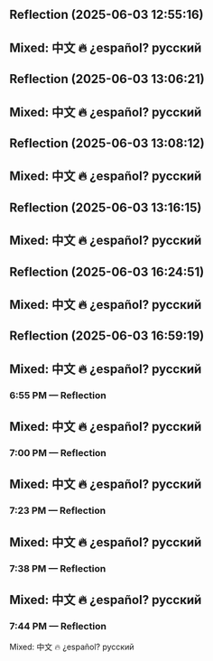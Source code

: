 

## Reflection (2025-06-03 12:55:16)

Mixed: 中文 🔥 ¿español? русский
---


## Reflection (2025-06-03 13:06:21)

Mixed: 中文 🔥 ¿español? русский
---


## Reflection (2025-06-03 13:08:12)

Mixed: 中文 🔥 ¿español? русский
---


## Reflection (2025-06-03 13:16:15)

Mixed: 中文 🔥 ¿español? русский
---


## Reflection (2025-06-03 16:24:51)

Mixed: 中文 🔥 ¿español? русский
---


## Reflection (2025-06-03 16:59:19)

Mixed: 中文 🔥 ¿español? русский
---


### 6:55 PM — Reflection

Mixed: 中文 🔥 ¿español? русский
---


### 7:00 PM — Reflection

Mixed: 中文 🔥 ¿español? русский
---


### 7:23 PM — Reflection

Mixed: 中文 🔥 ¿español? русский
---


### 7:38 PM — Reflection

Mixed: 中文 🔥 ¿español? русский
---


### 7:44 PM — Reflection

Mixed: 中文 🔥 ¿español? русский